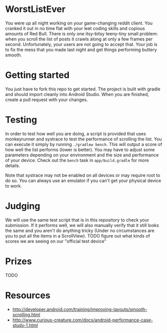 # WorstListEver

You were up all night working on your game-changing reddit client. You cranked it out in no time flat with your leet coding skills and copious amounts of Red Bull. There is only one itsy-bitsy teeny-tiny small problem: when you scroll the list of posts it crawls along at only a few frames per second. Unfortunately, your users are not going to accept that. Your job is to fix the mess that you made last night and get things performing buttery smooth.

# Getting started

You just have to fork this repo to get started. The project is built with gradle and should import cleanly into Android Studio. When you are finished, create a pull request with your changes.

# Testing

In order to test how well you are doing, a script is provided that uses monkeyrunner and systrace to test the performance of scrolling the list. You can execute it simply by running `./gradlew bench`. This will output a score of how well the list performs (lower is better). You may have to adjust some parameters depending on your environment and the size and performance of your device. Check out the `bench` task in `app/build.gradle` for more details.

Note that systrace may not be enabled on all devices or may require root to do so. You can always use an emulator if you can't get your physical device to work.

# Judging

We will use the same test script that is in this repository to check your submission. If it performs well, we will also manually verify that it still looks the same and you aren't do anything tricky (Under no circumstances are you to put all the items in a ScrollView). TODO figure out what kinds of scores we are seeing on our "official test device"

# Prizes

TODO

# Resources

- http://developer.android.com/training/improving-layouts/smooth-scrolling.html
- http://www.curious-creature.com/docs/android-performance-case-study-1.html
